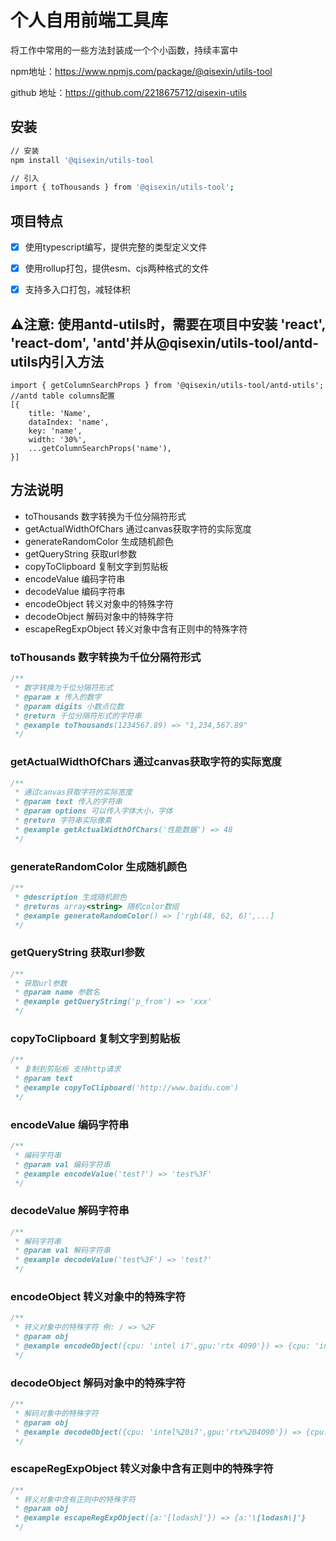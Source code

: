 # 个人自用前端工具库

将工作中常用的一些方法封装成一个个小函数，持续丰富中

npm地址：https://www.npmjs.com/package/@qisexin/utils-tool

github 地址：https://github.com/2218675712/qisexin-utils
## 安装
```bash
// 安装
npm install '@qisexin/utils-tool
```
```bash
// 引入
import { toThousands } from '@qisexin/utils-tool';
```

## 项目特点
- [x] 使用typescript编写，提供完整的类型定义文件
- [x] 使用rollup打包，提供esm、cjs两种格式的文件
- [x] 支持多入口打包，减轻体积



## ⚠️注意: 使用antd-utils时，需要在项目中安装 'react', 'react-dom', 'antd'并从@qisexin/utils-tool/antd-utils内引入方法

```tsx
import { getColumnSearchProps } from '@qisexin/utils-tool/antd-utils';
//antd table columns配置
[{
    title: 'Name',
    dataIndex: 'name',
    key: 'name',
    width: '30%',
    ...getColumnSearchProps('name'),
}]
```
## 方法说明
- toThousands 数字转换为千位分隔符形式
- getActualWidthOfChars 通过canvas获取字符的实际宽度
- generateRandomColor 生成随机颜色
- getQueryString 获取url参数
- copyToClipboard 复制文字到剪贴板
- encodeValue 编码字符串
- decodeValue 编码字符串
- encodeObject 转义对象中的特殊字符
- decodeObject 解码对象中的特殊字符
- escapeRegExpObject 转义对象中含有正则中的特殊字符

###  toThousands 数字转换为千位分隔符形式
```js
/**
 * 数字转换为千位分隔符形式
 * @param x 传入的数字
 * @param digits 小数点位数
 * @return 千位分隔符形式的字符串
 * @example toThousands(1234567.89) => "1,234,567.89"
 */
```
###  getActualWidthOfChars 通过canvas获取字符的实际宽度
```js
/**
 * 通过canvas获取字符的实际宽度
 * @param text 传入的字符串
 * @param options 可以传入字体大小，字体
 * @return 字符串实际像素
 * @example getActualWidthOfChars('性能数据') => 48
 */
```
### generateRandomColor 生成随机颜色
```js
/**
 * @description 生成随机颜色
 * @returns array<string> 随机color数组
 * @example generateRandomColor() => ['rgb(48, 62, 6)',...]
 */
```
### getQueryString 获取url参数
```js
/**
 * 获取url参数
 * @param name 参数名
 * @example getQueryString('p_from') => 'xxx'
 */
```
### copyToClipboard 复制文字到剪贴板
```js
/**
 * 复制到剪贴板 支持http请求
 * @param text
 * @example copyToClipboard('http://www.baidu.com')
 */
```
### encodeValue 编码字符串
```js
/**
 * 编码字符串
 * @param val 编码字符串
 * @example encodeValue('test?') => 'test%3F'
 */
```
### decodeValue 解码字符串
```js
/**
 * 解码字符串
 * @param val 解码字符串
 * @example decodeValue('test%3F') => 'test?'
 */
```
### encodeObject 转义对象中的特殊字符
```js
/**
 * 转义对象中的特殊字符 例: / => %2F
 * @param obj
 * @example encodeObject({cpu: 'intel i7',gpu:'rtx 4090'}) => {cpu: 'intel%20i7',gpu:'rtx%204090'}
 */
```
### decodeObject 解码对象中的特殊字符
```js
/**
 * 解码对象中的特殊字符
 * @param obj
 * @example decodeObject({cpu: 'intel%20i7',gpu:'rtx%204090'}) => {cpu: 'intel i7',gpu:'rtx 4090'}
 */
```
### escapeRegExpObject 转义对象中含有正则中的特殊字符
```js
/**
 * 转义对象中含有正则中的特殊字符
 * @param obj
 * @example escapeRegExpObject({a:'[lodash]'}) => {a:'\[lodash\]'}
 */
```

